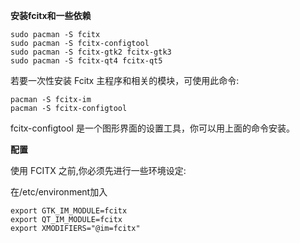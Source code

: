 

**安装fcitx和一些依赖**

```shell
sudo pacman -S fcitx
sudo pacman -S fcitx-configtool
sudo pacman -S fcitx-gtk2 fcitx-gtk3 
sudo pacman -S fcitx-qt4 fcitx-qt5
```

若要一次性安装 Fcitx 主程序和相关的模块，可使用此命令:

```shell
pacman -S fcitx-im
pacman -S fcitx-configtool
```

fcitx-configtool 是一个图形界面的设置工具，你可以用上面的命令安装。

**配置**

使用 FCITX 之前,你必须先进行一些环境设定:

在/etc/environment加入

```
export GTK_IM_MODULE=fcitx
export QT_IM_MODULE=fcitx
export XMODIFIERS="@im=fcitx"
```